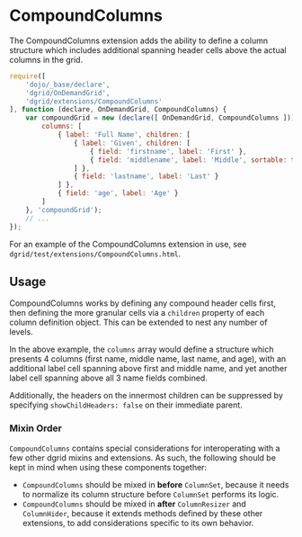 # CompoundColumns

The CompoundColumns extension adds the ability to define a column structure
which includes additional spanning header cells above the actual columns in the
grid.

```js
require([
    'dojo/_base/declare',
    'dgrid/OnDemandGrid',
    'dgrid/extensions/CompoundColumns'
], function (declare, OnDemandGrid, CompoundColumns) {
    var compoundGrid = new (declare([ OnDemandGrid, CompoundColumns ]))({
        columns: [
            { label: 'Full Name', children: [
                { label: 'Given', children: [
                    { field: 'firstname', label: 'First' },
                    { field: 'middlename', label: 'Middle', sortable: false }
                ] },
                { field: 'lastname', label: 'Last' }
            ] },
            { field: 'age', label: 'Age' }
        ]
    }, 'compoundGrid');
    // ...
});
```

For an example of the CompoundColumns extension in use, see
`dgrid/test/extensions/CompoundColumns.html`.

## Usage

CompoundColumns works by defining any compound header cells first, then defining
the more granular cells via a `children` property of each column definition
object. This can be extended to nest any number of levels.

In the above example, the `columns` array would define a structure which
presents 4 columns (first name, middle name, last name, and age), with an
additional label cell spanning above first and middle name, and yet another
label cell spanning above all 3 name fields combined.

Additionally, the headers on the innermost children can be suppressed by
specifying `showChildHeaders: false` on their immediate parent.

### Mixin Order

`CompoundColumns` contains special considerations for interoperating with a few
other dgrid mixins and extensions.  As such, the following should be kept in
mind when using these components together:

* `CompoundColumns` should be mixed in **before** `ColumnSet`,
  because it needs to normalize its column structure before `ColumnSet` performs its logic.
* `CompoundColumns` should be mixed in **after** `ColumnResizer` and `ColumnHider`,
  because it extends methods defined by these other extensions,
  to add considerations specific to its own behavior.